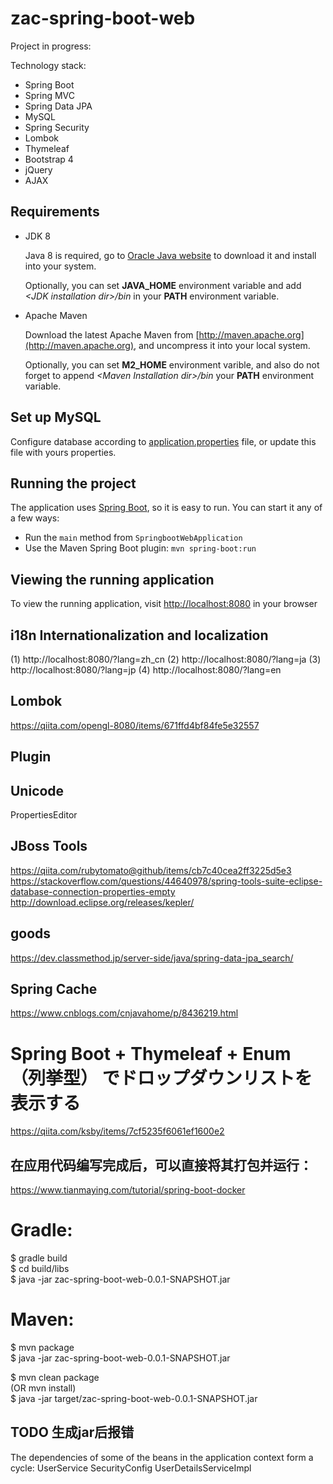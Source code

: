 # zac-spring-boot-web
Project in progress:

Technology stack:
* Spring Boot
* Spring MVC
* Spring Data JPA
* MySQL
* Spring Security
* Lombok
* Thymeleaf
* Bootstrap 4
* jQuery
* AJAX



## Requirements

* JDK 8

  Java 8 is required, go to [Oracle Java website](http://java.oracle.com) to download it and install into your system. 
 
  Optionally, you can set **JAVA\_HOME** environment variable and add *&lt;JDK installation dir>/bin* in your **PATH** environment variable.

* Apache Maven

  Download the latest Apache Maven from [http://maven.apache.org](http://maven.apache.org), and uncompress it into your local system. 

  Optionally, you can set **M2\_HOME** environment varible, and also do not forget to append *&lt;Maven Installation dir>/bin* your **PATH** environment variable.  

## Set up MySQL
Configure database according to [application.properties](zac-spring-jpa-thymleaf-bootstrap/blob/328496c1ad1c1347f0b03af1504730cb52ffe3a4/src/main/resources/application.properties#L8) file, or update this file with yours properties.

  
## Running the project
The application uses [Spring Boot](http://projects.spring.io/spring-boot/), so it is easy to run. You can start it any of a few ways:
* Run the `main` method from `SpringbootWebApplication `
* Use the Maven Spring Boot plugin: `mvn spring-boot:run`

## Viewing the running application
To view the running application, visit [http://localhost:8080](http://localhost:8080) in your browser

## i18n Internationalization and localization
(1) http://localhost:8080/?lang=zh_cn
(2) http://localhost:8080/?lang=ja
(3) http://localhost:8080/?lang=jp
(4) http://localhost:8080/?lang=en

## Lombok
https://qiita.com/opengl-8080/items/671ffd4bf84fe5e32557

## Plugin
## Unicode
PropertiesEditor
## JBoss Tools
https://qiita.com/rubytomato@github/items/cb7c40cea2ff3225d5e3
https://stackoverflow.com/questions/44640978/spring-tools-suite-eclipse-database-connection-properties-empty
http://download.eclipse.org/releases/kepler/

## goods
https://dev.classmethod.jp/server-side/java/spring-data-jpa_search/

## Spring Cache
https://www.cnblogs.com/cnjavahome/p/8436219.html

# Spring Boot + Thymeleaf + Enum（列挙型） でドロップダウンリストを表示する
https://qiita.com/ksby/items/7cf5235f6061ef1600e2

## 在应用代码编写完成后，可以直接将其打包并运行：
https://www.tianmaying.com/tutorial/spring-boot-docker

# Gradle:
$ gradle build  
$ cd build/libs  
$ java -jar zac-spring-boot-web-0.0.1-SNAPSHOT.jar  

# Maven:
$ mvn package  
$ java -jar zac-spring-boot-web-0.0.1-SNAPSHOT.jar  

$ mvn clean package  
(OR mvn install)  
$ java -jar target/zac-spring-boot-web-0.0.1-SNAPSHOT.jar  

## TODO 生成jar后报错
The dependencies of some of the beans in the application context form a cycle:
UserService
SecurityConfig
UserDetailsServiceImpl
